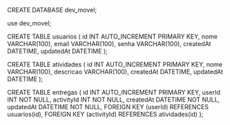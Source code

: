 CREATE DATABASE dev_movel;

use dev_movel;

CREATE TABLE usuarios (
    id INT AUTO_INCREMENT PRIMARY KEY,
    nome VARCHAR(100),
    email VARCHAR(100),
    senha VARCHAR(100),
    createdAt DATETIME,
    updatedAt DATETIME
);


CREATE TABLE atividades (
    id INT AUTO_INCREMENT PRIMARY KEY,
    nome VARCHAR(100),
    descricao VARCHAR(100),
    createdAt DATETIME,
    updatedAt DATETIME
);

CREATE TABLE entregas (
    id INT AUTO_INCREMENT PRIMARY KEY,
    userId INT NOT NULL,
    activityId INT NOT NULL,
    createdAt DATETIME NOT NULL,
    updatedAt DATETIME NOT NULL,
    FOREIGN KEY (userId) REFERENCES usuarios(id),
    FOREIGN KEY (activityId) REFERENCES atividades(id)
);
